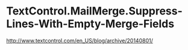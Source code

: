 # TextControl.MailMerge.Suppress-Lines-With-Empty-Merge-Fields
http://www.textcontrol.com/en_US/blog/archive/20140801/
